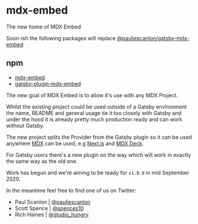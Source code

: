 # mdx-embed

The new home of MDX Embed

Soon-ish the following packages will replace [@pauliescanlon/gatsby-mdx-embed](https://github.com/PaulieScanlon/gatsby-mdx-embed)

## npm

- [mdx-embed](https://www.npmjs.com/package/mdx-embed)
- [gatsby-plugin-mdx-embed](https://www.npmjs.com/package/gatsby-plugin-mdx-embed)

The new goal of MDX Embed is to allow it's use with any MDX Project.

Whilst the existing project could be used outside of a Gatsby environment the name, README and general usage tie it too closely with Gatsby and under the hood it is already pretty much production ready and can work without Gatsby.

The new project splits the Provider from the Gatsby plugin so it can be used anywhere [MDX](https://github.com/mdx-js/mdx) can be used, e.g [Next.js](https://mdxjs.com/getting-started/next) and [MDX Deck](https://github.com/jxnblk/mdx-deck).

For Gatsby users there's a new plugin on the way which will work in exactly the same way as the old one.

Work has begun and we're aiming to be ready for `v1.0.0` in mid September 2020.

In the meantime feel free to find one of us on Twitter:

- Paul Scanlon | [@pauliescanlon](https://twitter.com/PaulieScanlon)
- Scott Spence | [@spences10](https://twitter.com/spences10)
- Rich Haines | [@studio_hungry](https://twitter.com/studio_hungry)
